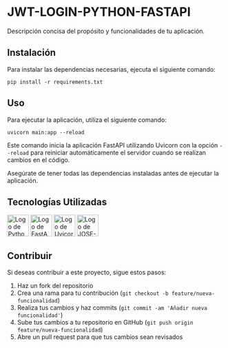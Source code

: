  <h1>JWT-LOGIN-PYTHON-FASTAPI</h1>

 <p>Descripción concisa del propósito y funcionalidades de tu aplicación.</p>

 <h2>Instalación</h2>

 <p>Para instalar las dependencias necesarias, ejecuta el siguiente comando:</p>

 <code>pip install -r requirements.txt</code>

 <h2>Uso</h2>

 <p>Para ejecutar la aplicación, utiliza el siguiente comando:</p>

 <code>uvicorn main:app --reload</code>

 <p>Este comando inicia la aplicación FastAPI utilizando Uvicorn con la opción <code>--reload</code> para reiniciar automáticamente el servidor cuando se realizan cambios en el código.</p>

 <p>Asegúrate de tener todas las dependencias instaladas antes de ejecutar la aplicación.</p>

 <h2>Tecnologías Utilizadas</h2>

  <p>
        <img src="https://www.vectorlogo.zone/logos/python/python-icon.svg" alt="Logo de Python" height="50">
        <img src="https://cdn.worldvectorlogo.com/logos/fastapi-1.svg" alt="Logo de FastAPI" height="50">
        <img src="https://www.uvicorn.org/uvicorn.png" alt="Logo de Uvicorn" height="50">
        <img src="https://pypi.org/static/images/logo-small.2a411bc6.svg" alt="Logo de JOSE-Python" height="50">
        <!-- Agrega más logos según sea necesario -->
    </p>

  <h2>Contribuir</h2>

  <p>Si deseas contribuir a este proyecto, sigue estos pasos:</p>

   <ol>
        <li>Haz un fork del repositorio</li>
        <li>Crea una rama para tu contribución (<code>git checkout -b feature/nueva-funcionalidad</code>)</li>
        <li>Realiza tus cambios y haz commits (<code>git commit -am 'Añadir nueva funcionalidad'</code>)</li>
        <li>Sube tus cambios a tu repositorio en GitHub (<code>git push origin feature/nueva-funcionalidad</code>)</li>
        <li>Abre un pull request para que tus cambios sean revisados</li>
    </ol>
